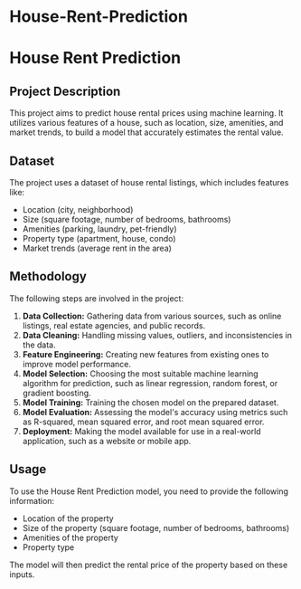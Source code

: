 # House-Rent-Prediction
# House Rent Prediction

## Project Description

This project aims to predict house rental prices using machine learning. It utilizes various features of a house, such as location, size, amenities, and market trends, to build a model that accurately estimates the rental value.

## Dataset

The project uses a dataset of house rental listings, which includes features like:

* Location (city, neighborhood)
* Size (square footage, number of bedrooms, bathrooms)
* Amenities (parking, laundry, pet-friendly)
* Property type (apartment, house, condo)
* Market trends (average rent in the area)

## Methodology

The following steps are involved in the project:

1. **Data Collection:** Gathering data from various sources, such as online listings, real estate agencies, and public records.
2. **Data Cleaning:** Handling missing values, outliers, and inconsistencies in the data.
3. **Feature Engineering:** Creating new features from existing ones to improve model performance.
4. **Model Selection:** Choosing the most suitable machine learning algorithm for prediction, such as linear regression, random forest, or gradient boosting.
5. **Model Training:** Training the chosen model on the prepared dataset.
6. **Model Evaluation:** Assessing the model's accuracy using metrics such as R-squared, mean squared error, and root mean squared error.
7. **Deployment:** Making the model available for use in a real-world application, such as a website or mobile app.

## Usage

To use the House Rent Prediction model, you need to provide the following information:

* Location of the property
* Size of the property (square footage, number of bedrooms, bathrooms)
* Amenities of the property
* Property type

The model will then predict the rental price of the property based on these inputs.
